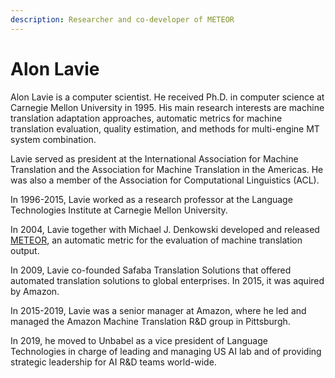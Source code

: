 ```yaml
---
description: Researcher and co-developer of METEOR
---
```

# Alon Lavie
Alon Lavie is a computer scientist. He received Ph.D. in computer science at Carnegie Mellon University in 1995. 
His main research interests are machine translation adaptation approaches, automatic metrics for machine translation 
evaluation, quality estimation, and methods for multi-engine MT system combination.

Lavie served as president at the International Association for Machine Translation and the Association for Machine 
Translation in the Americas. He was also a member of the Association for Computational Linguistics (ACL).  

In 1996-2015, Lavie worked as a research professor at the Language Technologies Institute at Carnegie Mellon University.

In 2004, Lavie together with Michael J. Denkowski developed and released [METEOR](/metrics/meteor.md), 
an automatic metric for the evaluation of machine translation output. 

In 2009, Lavie co-founded Safaba Translation Solutions that offered automated translation solutions to global enterprises. 
In 2015, it was aquired by Amazon. 

In 2015-2019, Lavie was a senior manager at Amazon, where he led and managed the Amazon Machine Translation R&D group in Pittsburgh. 

In 2019, he moved to Unbabel as a vice president of Language Technologies in charge of leading and managing US AI lab 
and of providing strategic leadership for AI R&D teams world-wide.  
